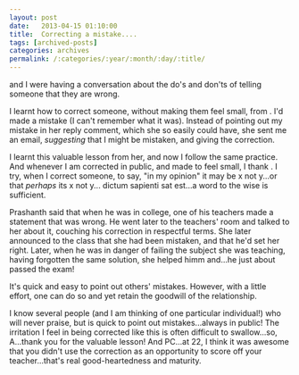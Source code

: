 ```yaml
---
layout: post
date:	2013-04-15 01:10:00
title:  Correcting a mistake....
tags: [archived-posts]
categories: archives
permalink: /:categories/:year/:month/:day/:title/
---
```

<LJ user="prashanthchengi"> and I were having a conversation about the do's and don'ts of telling someone that they are wrong.

I learnt how to correct someone, without making them feel small, from <LJ user="asakiyume">. I'd made a mistake (I can't remember what it was). Instead of pointing out my mistake in her reply comment, which she so easily could have, she sent me an email, *suggesting* that I might be mistaken, and giving the correction.

I learnt this valuable lesson from her, and now I follow the same practice. And whenever I am corrected in public, and made to feel small, I thank <LJ user="asakiyume">. I try, when I correct someone, to say, "in my opinion" it may be x not y...or that *perhaps* its x not y...  dictum sapienti sat est...a word to the wise is sufficient.

Prashanth said that when he was in college, one of his teachers made a statement that was wrong. He went later to the teachers' room and talked to her about it, couching his correction in respectful terms. She later announced to the class that she had been mistaken, and that he'd set her right. Later, when he was in danger of failing the subject she was teaching, having forgotten the same solution, she helped himm and...he just about passed the exam! 

It's quick and easy to point out others' mistakes. However, with a little effort, one can do so and yet retain the goodwill of the relationship.


I know several people (and I am thinking of one particular individual!) who will never praise, but is quick to point out mistakes...always in public! The irritation I feel in being corrected like this is often difficult to swallow...so, A...thank you for the valuable lesson! And PC...at 22, I think it was awesome that you didn't use the correction as an opportunity to score off your teacher...that's real good-heartedness and maturity.
